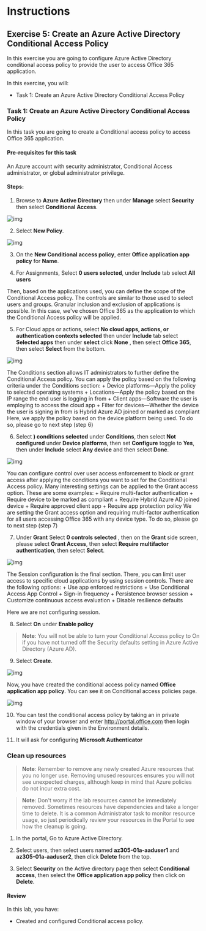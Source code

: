# Instructions

## Exercise 5: Create an Azure Active Directory Conditional Access Policy

In this exercise you are going to configure Azure Active Directory conditional access policy to provide the user to access Office 365 application.

In this exercise, you will:

+ Task 1: Create an Azure Active Directory Conditional Access Policy

### Task 1: Create an Azure Active Directory Conditional Access Policy

In this task you are going to create a Conditional access policy to access Office 365 application.

#### Pre-requisites for this task

An Azure account with security administrator, Conditional Access administrator, or global administrator privilege.

#### Steps:

1. Browse to **Azure Active Directory** then under **Manage** select **Security** then select **Conditional Access**.

![img](../media/ca1.png)

2. Select **New Policy**.

![img](../media/ca2.png)

3. On the **New Conditional access policy**, enter **Office application app policy** for **Name**.

4. For Assignments, Select **0 users selected**, under **Include** tab select **All users**

Then, based on the applications used, you can define the scope of the Conditional Access policy. The controls are similar to those used to select users and groups. Granular inclusion and exclusion of applications is possible. In this case, we've chosen Office 365 as the application to which the Conditional Access policy will be applied.

5. For Cloud apps or actions, select **No cloud apps, actions, or authentication contexts selected** then under **Include** tab select **Selected apps** then under **select** click **None** , then select **Office 365**, then select **Select** from the bottom.   

![img](../media/ca3.png)

The Conditions section allows IT administrators to further define the Conditional Access policy. You can apply the policy based on the following criteria under the Conditions section:
    + Device platforms—Apply the policy to selected operating systems
    + Locations—Apply the policy based on the IP range the end user is logging in from
    + Client apps—Software the user is employing to access the cloud app
    + Filter for devices—Whether the device the user is signing in from is Hybrid Azure AD joined or marked as compliant
Here, we apply the policy based on the device platform being used. To do so, please go to next step (step 6)

6. Select **) conditions selected** under **Conditions**, then select **Not configured** under **Device platforms**, then set **Configure** toggle to **Yes**, then under **Include** select **Any device** and then select **Done**.

![img](../media/ca4.png)

You can configure control over user access enforcement to block or grant access after applying the conditions you want to set for the Conditional Access policy. Many interesting settings can be applied to the Grant access option. These are some examples:
    + Require multi-factor authentication
    + Require device to be marked as compliant
    + Require Hybrid Azure AD joined device
    + Require approved client app
    + Require app protection policy
We are setting the Grant access option and requiring multi-factor authentication for all users accessing Office 365 with any device type. To do so, please go to next step (step 7)

7. Under **Grant** Select **0 controls selected** , then on the **Grant** side screen, please select **Grant Access**, then select **Require multifactor authentication**, then select **Select**.

![img](../media/ca5.png)

The Session configuration is the final section. There, you can limit user access to specific cloud applications by using session controls. There are the following options:
    + Use app enforced restrictions
    + Use Conditional Access App Control
    + Sign-in frequency
    + Persistence browser session
    + Customize continuous access evaluation
    + Disable resilience defaults

Here we are not configuring session.

8. Select **On** under **Enable policy**

>**Note**: You will not be able to turn your Conditional Access policy to On if you have not turned off the Security defaults setting in Azure Active Directory (Azure AD).

9. Select **Create**.

![img](../media/ca6.png)

Now, you have created the conditional access policy named **Office application app policy**. You can see it on Conditional access policies page.

![img](../media/ca7.png)

10. You can test the conditional access policy by taking an in private window of your browser and enter http://portal.office.com then login with the credentials given in the Environment details.

11. It will ask for configuring **Microsoft Authenticator**

### Clean up resources

   >**Note**: Remember to remove any newly created Azure resources that you no longer use. Removing unused resources ensures you will not see unexpected charges, although keep in mind that Azure policies do not incur extra cost.
   
   >**Note**:  Don't worry if the lab resources cannot be immediately removed. Sometimes resources have dependencies and take a longer time to delete. It is a common Administrator task to monitor resource usage, so just periodically review your resources in the Portal to see how the cleanup is going. 

1. In the portal, Go to Azure Active Directory.

1. Select users, then select users named **az305-01a-aaduser1** and  **az305-01a-aaduser2**, then click **Delete** from the top.

1. Select **Security** on the Active directory page then select **Conditional access**, then select the **Office application app policy** then click on **Delete**.

#### Review

In this lab, you have:

- Created and configured Conditional access policy. 


